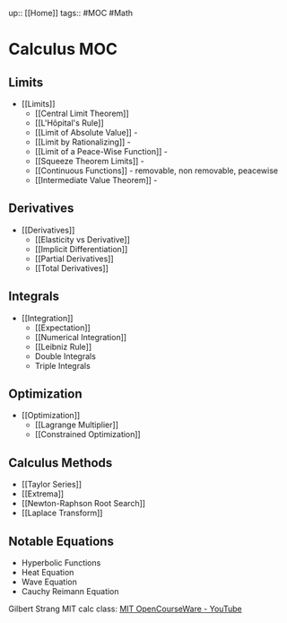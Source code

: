 up:: [[Home]]
tags:: #MOC #Math
# Calculus MOC
## Limits
- [[Limits]]
	- [[Central Limit Theorem]]
	- [[L'Hôpital's Rule]]
	- [[Limit of Absolute Value]] -
	- [[Limit by Rationalizing]] -
	- [[Limit of a Peace-Wise Function]] -
	- [[Squeeze Theorem Limits]] -
	- [[Continuous Functions]] - removable, non removable, peacewise
	- [[Intermediate Value Theorem]] -
## Derivatives
- [[Derivatives]]
	- [[Elasticity vs Derivative]]
	- [[Implicit Differentiation]]
	- [[Partial Derivatives]]
	- [[Total Derivatives]]
## Integrals
- [[Integration]] 
	- [[Expectation]] 
	- [[Numerical Integration]] 
	- [[Leibniz Rule]]
	- Double Integrals
	- Triple Integrals
## Optimization
- [[Optimization]]
	- [[Lagrange Multiplier]]
	- [[Constrained Optimization]]
## Calculus Methods
- [[Taylor Series]]
- [[Extrema]]
- [[Newton-Raphson Root Search]]
- [[Laplace Transform]]
## Notable Equations
- Hyperbolic Functions
- Heat Equation
- Wave Equation
- Cauchy Reimann Equation


Gilbert Strang MIT calc class: [MIT OpenCourseWare - YouTube](https://www.youtube.com/@mitocw)